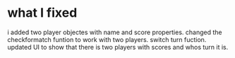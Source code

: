 # what I fixed
i added two player objectes with name and score properties. changed the checkformatch funtion to work with two players. switch turn fuction. updated UI to show that there is two players with scores and whos turn it is.